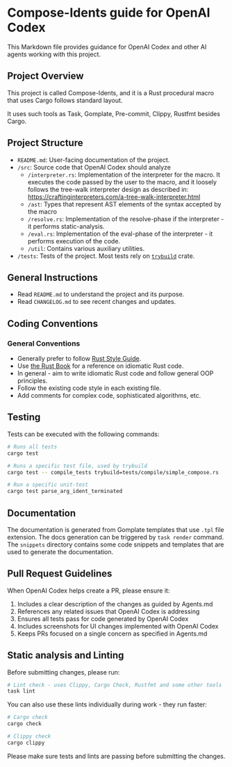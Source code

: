 # Compose-Idents guide for OpenAI Codex

This Markdown file provides guidance for OpenAI Codex and other AI agents working with this project.

## Project Overview

This project is called Compose-Idents, and it is a Rust procedural macro that uses Cargo follows standard layout.

It uses such tools as Task, Gomplate, Pre-commit, Clippy, Rustfmt besides Cargo.

## Project Structure

- `README.md`: User-facing documentation of the project.
- `/src`: Source code that OpenAI Codex should analyze
    - `/interpreter.rs`: Implementation of the interpreter for the macro. It executes the code passed by the user to
                         the macro, and it loosely follows the tree-walk interpreter design as described in:
                         https://craftinginterpreters.com/a-tree-walk-interpreter.html
    - `/ast`: Types that represent AST elements of the syntax accepted by the macro
    - `/resolve.rs`: Implementation of the resolve-phase if the interpreter - it performs static-analysis.
    - `/eval.rs`: Implementation of the eval-phase of the interpreter - it performs execution of the code.
    - `/util`: Contains various auxiliary utilities.
- `/tests`: Tests of the project. Most tests rely on [`trybuild`][1] crate.

## General Instructions

- Read `README.md` to understand the project and its purpose.
- Read `CHANGELOG.md` to see recent changes and updates.

## Coding Conventions

### General Conventions

- Generally prefer to follow [Rust Style Guide](https://doc.rust-lang.org/stable/style-guide/).
- Use [the Rust Book](https://doc.rust-lang.org/stable/book/index.html) for a reference on idiomatic Rust code.
- In general - aim to write idiomatic Rust code and follow general OOP principles.
- Follow the existing code style in each existing file.
- Add comments for complex code, sophisticated algorithms, etc.

## Testing

Tests can be executed with the following commands:

```bash
# Runs all tests
cargo test

# Runs a specific test file, used by trybuild
cargo test -- compile_tests trybuild=tests/compile/simple_compose.rs

# Run a specific unit-test
cargo test parse_arg_ident_terminated
```

## Documentation

The documentation is generated from Gomplate templates that use `.tpl` file extension. The docs generation can be
triggered by `task render` command. The `snippets` directory contains some code snippets and templates that are used
to generate the documentation.

## Pull Request Guidelines

When OpenAI Codex helps create a PR, please ensure it:

1. Includes a clear description of the changes as guided by Agents.md
2. References any related issues that OpenAI Codex is addressing
3. Ensures all tests pass for code generated by OpenAI Codex
4. Includes screenshots for UI changes implemented with OpenAI Codex
5. Keeps PRs focused on a single concern as specified in Agents.md

## Static analysis and Linting

Before submitting changes, please run:
```bash
# Lint check - uses Clippy, Cargo Check, Rustfmt and some other tools
task lint
```

You can also use these lints individually during work - they run faster:
```bash
# Cargo check
cargo check

# Clippy check
cargo clippy
```

Please make sure tests and lints are passing before submitting the changes.

[1]: https://docs.rs/trybuild/

